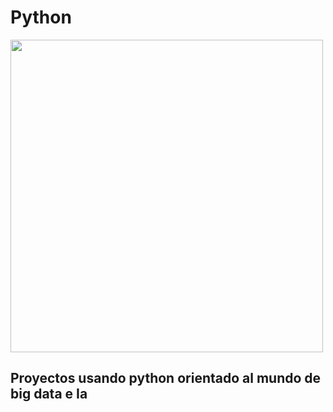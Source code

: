 <H1>Python</H1>
<img src="https://upload.wikimedia.org/wikipedia/commons/thumb/c/c3/Python-logo-notext.svg/1869px-Python-logo-notext.svg.png" width="500px" height="500px"></img>
<h2>Proyectos usando python orientado al mundo de big data e Ia</h2>
